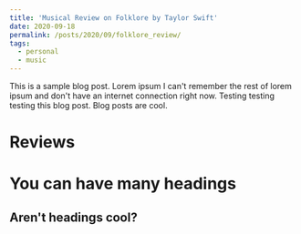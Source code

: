 ```yaml
---
title: 'Musical Review on Folklore by Taylor Swift'
date: 2020-09-18
permalink: /posts/2020/09/folklore_review/
tags:
  - personal
  - music
---
```


This is a sample blog post. Lorem ipsum I can't remember the rest of lorem ipsum and don't have an internet connection right now. Testing testing testing this blog post. Blog posts are cool.

Reviews
======

You can have many headings
======

Aren't headings cool?
------